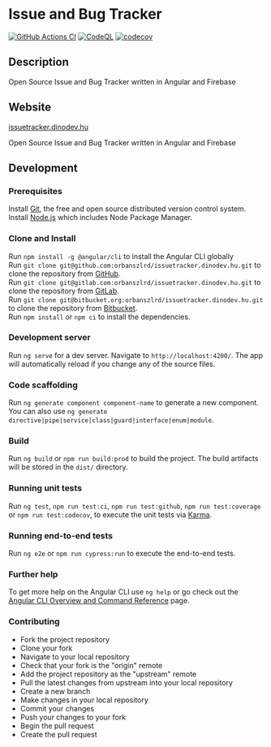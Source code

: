 # Issue and Bug Tracker

[![GitHub Actions CI](https://github.com/orbanszlrd/issuetracker.dinodev.hu/actions/workflows/development.yml/badge.svg)](https://github.com/orbanszlrd/issuetracker.dinodev.hu/actions/workflows/development.yml)
[![CodeQL](https://github.com/orbanszlrd/issuetracker.dinodev.hu/actions/workflows/codeql-analysis.yml/badge.svg)](https://github.com/orbanszlrd/issuetracker.dinodev.hu/actions/workflows/codeql-analysis.yml)
[![codecov](https://codecov.io/gh/orbanszlrd/issuetracker.dinodev.hu/branch/development/graph/badge.svg?token=HA3RJ2Y7FB)](https://codecov.io/gh/orbanszlrd/issuetracker.dinodev.hu)

## Description

Open Source Issue and Bug Tracker written in Angular and Firebase

## Website

[issuetracker.dinodev.hu](https://issuetracker.dinodev.hu/)  

Open Source Issue and Bug Tracker written in Angular and Firebase

## Development

### Prerequisites

Install [Git](https://git-scm.com/book/en/v2/Getting-Started-Installing-Git), the free and open source distributed version control system.  
Install [Node.js](https://nodejs.org/) which includes Node Package Manager.  

### Clone and Install

Run `npm install -g @angular/cli` to install the Angular CLI globally  
Run `git clone git@github.com:orbanszlrd/issuetracker.dinodev.hu.git` to clone the repository from [GitHub](https://github.com/orbanszlrd/issuetracker.dinodev.hu).  
Run `git clone git@gitlab.com:orbanszlrd/issuetracker.dinodev.hu.git` to clone the repository from [GitLab](https://gitlab.com/orbanszlrd/issuetracker.dinodev.hu).  
Run `git clone git@bitbucket.org:orbanszlrd/issuetracker.dinodev.hu.git` to clone the repository from [Bitbucket](https://bitbucket.org/orbanszlrd/issuetracker.dinodev.hu).  
Run `npm install` or `npm ci` to install the dependencies.

### Development server

Run `ng serve` for a dev server. Navigate to `http://localhost:4200/`. The app will automatically reload if you change any of the source files.

### Code scaffolding

Run `ng generate component component-name` to generate a new component. You can also use `ng generate directive|pipe|service|class|guard|interface|enum|module`.

### Build

Run `ng build` or `npm run build:prod` to build the project. The build artifacts will be stored in the `dist/` directory.

### Running unit tests

Run `ng test`,  `npm run test:ci`,  `npm run test:github`, `npm run test:coverage` or `npm run test:codecov`, to execute the unit tests via [Karma](https://karma-runner.github.io).

### Running end-to-end tests

Run `ng e2e` or `npm run cypress:run` to execute the end-to-end tests.

### Further help

To get more help on the Angular CLI use `ng help` or go check out the [Angular CLI Overview and Command Reference](https://angular.io/cli) page.

### Contributing

- Fork the project repository  
- Clone your fork  
- Navigate to your local repository  
- Check that your fork is the "origin" remote  
- Add the project repository as the "upstream" remote  
- Pull the latest changes from upstream into your local repository  
- Create a new branch  
- Make changes in your local repository  
- Commit your changes  
- Push your changes to your fork  
- Begin the pull request  
- Create the pull request  
